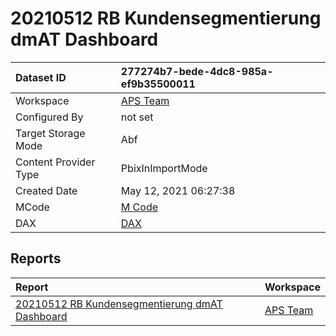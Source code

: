 



# 20210512 RB Kundensegmentierung dmAT Dashboard

|Dataset ID|277274b7-bede-4dc8-985a-ef9b35500011|
| :--- | :--- |
|Workspace|[APS Team](../Workspaces/APS-Team.md)|
|Configured By|not set|
|Target Storage Mode|Abf|
|Content Provider Type|PbixInImportMode|
|Created Date|May 12, 2021 06:27:38|
|MCode|[M Code](./20210512-RB-Kundensegmentierung-dmAT-Dashboard/mcode.md)|
|DAX|[DAX](./20210512-RB-Kundensegmentierung-dmAT-Dashboard/dax.md)|

## Reports

|Report|Workspace|
| :--- | :--- |
|[20210512 RB Kundensegmentierung dmAT Dashboard](../Reports/20210512-RB-Kundensegmentierung-dmAT-Dashboard.md)|[APS Team](../Workspaces/APS-Team.md)|
